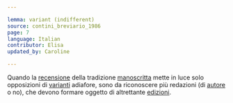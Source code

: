 ```yaml
---

lemma: variant (indifferent)
source: contini_breviario_1986
page: 7
language: Italian
contributor: Elisa
updated_by: Caroline

---
```


Quando la [recensione](recensio.html) della tradizione [manoscritta](manuscript.html) mette in luce solo opposizioni di [varianti](variant.html) adiafore, sono da riconoscere più redazioni (di [autore](author.html) o no), che devono formare oggetto di altrettante [edizioni](editionCritical.html).
